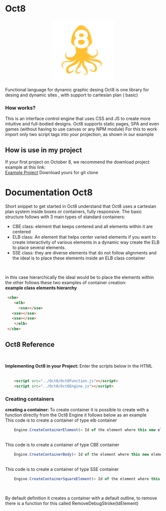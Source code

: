 # Oct8
<p align="center">
  <img width="200" src="./image/vi_export_4gvajckbj_16548749092741241.png" alt="Material Bread logo"><br/>
</p>

Functional language for dynamic  graphic desing
Oct8 is one  library for desing and dynamic sites , with support to cartesian plan ( basic) 

<h3>How works?</h3>
This is an interface control engine that uses CSS and JS to create more intuitive and full-bodied designs.   Oct8 supports static pages, SPA and even games (without having to use canvas or any NPM module)
For this to work import only two script tags into your projection, as shown in our example


<h2>How is use in my project</h2>
If your first project on October 8, we recommend the download project example at this link: </br>
    <a href="https://github.com/formiga-tecnologia/Oct8">Example Project</a> 
Download yours for git clone


<h1>Documentation Oct8 </h1>
Short snippet to get started in Oct8 understand that Oct8 uses a cartesian plan system inside boxes or containers, fully responsive. The basic structure follows with 3 main types of standard containers: 

<ul> 
   <li>CBE class: element that keeps centered and all elements within it are centered</li>
   <li>ELB class: An element that helps center varied elements if you want to create interactivity of various elements in a dynamic way create the ELB to place several elements.</li>
   <li>SSE class: they are diverse elements that do not follow alignments and the ideal is to place these elements inside an ELB class container</li>
</ul>

</br>

in this case hierarchically the ideal would be to place the elements within the other follows these two examples of container creation: 
</br>
   <b> example class elements hierarchy</b>
  ```html
   <cbe>
      <elb>
        <sse></sse>
	 <sse></sse>
	 <sse></sse>
      </elb>
   </cbe>
  
```
   
<h2> Oct8 Reference </h2>
</br>

<b>Implementing Oct8 in your Project: </b> Enter the scripts below in the HTML
</br></br>
```html
	<script src="../Oct8/Oct8Function.js"></script>
	<script src="../Oct8/Oct8Engine.js"></script>
```
<h3> Creating containers </h3>
<b>creating a container: </b> To create container it is possible to create with a function directly from the Oct8 Engine it follows below as an example
</br>
This code is to create a container of type elb container

```javascript
	Engine.CreateContainerElement(< Id of the element where this new element will be created >, < Id of element >)
```
</br>
This code is to create a container of type CBE container

```javascript
	Engine.CreateContainerBody(< Id of the element where this new element will be created >, < Id of element >)
```

</br>
This code is to create a container of type SSE container


```javascript
	Engine.CreateContainerSquareElement(< Id of the element where this new element will be created >, < Id of element >)
```
</br>

By default definition it creates a container with a default outline, to remove there is a function for this called RemoveDebugStroke(IdElement) 
